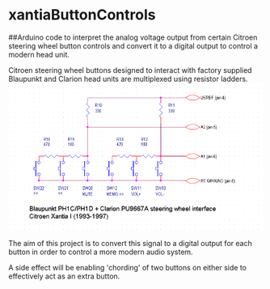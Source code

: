 # xantiaButtonControls
##Arduino code to interpret the analog voltage output from certain Citroen steering wheel button controls and convert it to a digital output to control a modern head unit.

Citroen steering wheel buttons designed to interact with factory supplied Blaupunkt and Clarion head units are multiplexed using resistor ladders. 
![Wiring Diagram](https://github.com/incompetentfox/xantiaButtonControls/blob/master/X1.odpory.dalkoveho.ovladani.radia.cc.gif)

The aim of this project is to convert this signal to a digital output for each button in order to control a more modern audio system. 

A side effect will be enabling 'chording' of two buttons on either side to effectively act as an extra button.
